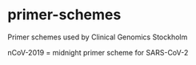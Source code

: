 # primer-schemes
Primer schemes used by Clinical Genomics Stockholm

nCoV-2019 = midnight primer scheme for SARS-CoV-2
